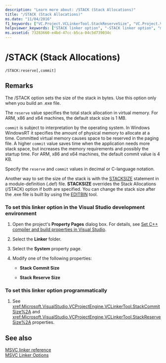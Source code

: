 ```yaml
---
description: "Learn more about: /STACK (Stack Allocations)"
title: "/STACK (Stack Allocations)"
ms.date: "11/04/2016"
f1_keywords: ["VC.Project.VCLinkerTool.StackReserveSize", "VC.Project.VCLinkerTool.StackCommitSize", "/stack"]
helpviewer_keywords: ["STACK linker option", "-STACK linker option", "memory allocation, stack", "/STACK linker option", "stack, setting size"]
ms.assetid: 73283660-e4bd-47cc-b5ca-04c5d739034c
---
```

# /STACK (Stack Allocations)

```
/STACK:reserve[,commit]
```

## Remarks

The /STACK option sets the size of the stack in bytes. Use this option only when you build an .exe file.

The `reserve` value specifies the total stack allocation in virtual memory. For ARM, x86 and x64 machines, the default stack size is 1 MB.

`commit` is subject to interpretation by the operating system. In Windows WindowsRT it specifies the amount of physical memory to allocate at a time. Committed virtual memory causes space to be reserved in the paging file. A higher `commit` value saves time when the application needs more stack space, but increases the memory requirements and possibly the startup time. For ARM, x86 and x64 machines, the default commit value is 4 KB.

Specify the `reserve` and `commit` values in decimal or C-language notation.

Another way to set the size of the stack is with the [STACKSIZE](stacksize.md) statement in a module-definition (.def) file. **STACKSIZE** overrides the Stack Allocations (/STACK) option if both are specified. You can change the stack size after the .exe file is built by using the [EDITBIN](editbin-reference.md) tool.

### To set this linker option in the Visual Studio development environment

1. Open the project's **Property Pages** dialog box. For details, see [Set C++ compiler and build properties in Visual Studio](../working-with-project-properties.md).

1. Select the **Linker** folder.

1. Select the **System** property page.

1. Modify one of the following properties:

   - **Stack Commit Size**

   - **Stack Reserve Size**

### To set this linker option programmatically

1. See <xref:Microsoft.VisualStudio.VCProjectEngine.VCLinkerTool.StackCommitSize%2A> and <xref:Microsoft.VisualStudio.VCProjectEngine.VCLinkerTool.StackReserveSize%2A> properties.

## See also

[MSVC linker reference](linking.md)<br/>
[MSVC Linker Options](linker-options.md)
